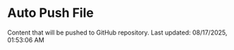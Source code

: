 # Auto Push File

Content that will be pushed to GitHub repository.
Last updated: 08/17/2025, 01:53:06 AM